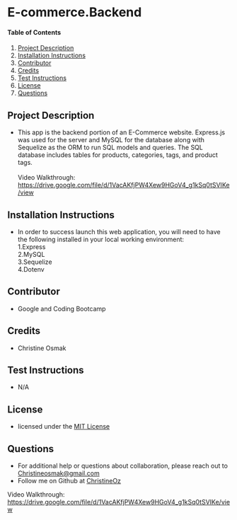 # E-commerce.Backend
    
#### Table of Contents
1. [Project Description](#project-description)
2. [Installation Instructions](#installation-instructions)
3. [Contributor](#contributor)
4. [Credits](#credits)
5. [Test Instructions](#test-instructions)
6. [License](#license)
7. [Questions](#questions)
## Project Description
* This app is the backend portion of an E-Commerce website. Express.js was used for the server and MySQL for the database along with Sequelize as the ORM to run SQL models and queries. The SQL database includes tables for products, categories, tags, and product tags. 
<br> <br>Video Walkthrough: https://drive.google.com/file/d/1VacAKfjPW4Xew9HGoV4_g1kSq0tSVIKe/view

## Installation Instructions
* In order to success launch this web application, you will need to have the following installed in your local working environment:
   <br>1.Express
  <br>2.MySQL
  <br>3.Sequelize
  <br>4.Dotenv
## Contributor 
* Google and Coding Bootcamp
## Credits
* Christine Osmak
## Test Instructions
* N/A
## License
* licensed under the [MIT License](LICENSE.txt)
## Questions
* For additional help or questions about collaboration, please reach out to Christineosmak@gmail.com
* Follow me on Github at [ChristineOz](http://github.com/ChristineOz)


Video Walkthrough: https://drive.google.com/file/d/1VacAKfjPW4Xew9HGoV4_g1kSq0tSVIKe/view
